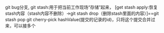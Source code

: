 git bug分支,
git stash:用于把当前工作现场“存储”起来，
[get stash apply:恢复stash内容（stash内容不删除）->git stash drop（删除stash里面的内容）]==git stash pop
git cherry-pick hashValue(提交的记录的id)，只将这个提交合并过来，可以接多个